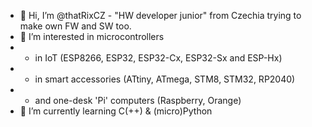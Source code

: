 - 👋 Hi, I’m @thatRixCZ - "HW developer junior" from Czechia trying to make own FW and SW too.
- 👀 I’m interested in microcontrollers
-  - in IoT (ESP8266, ESP32, ESP32-Cx, ESP32-Sx and ESP-Hx)
-  - in smart accessories (ATtiny, ATmega, STM8, STM32, RP2040)
-  - and one-desk 'Pi' computers (Raspberry, Orange)
- 🌱 I’m currently learning C(++) & (micro)Python
